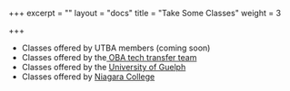 +++
excerpt = ""
layout = "docs"
title = "Take Some Classes"
weight = 3

+++
* Classes offered by UTBA members (coming soon)
* Classes offered by the[ OBA tech transfer team](https://www.ontariobee.com/outreach/workshops)
* Classes offered by the [University of Guelph](https://honeybee.uoguelph.ca/education-events/introductory-beekeeping-course/)
* Classes offered by [Niagara College](https://www.niagaracollege.ca/environment/program/beekeeping/#courses)